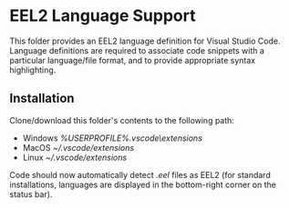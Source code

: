 # EEL2 Language Support

This folder provides an EEL2 language definition for Visual Studio Code. Language definitions are required to associate code snippets with a particular language/file format, and to provide appropriate syntax highlighting.

## Installation
Clone/download this folder's contents to the following path:
- Windows _%USERPROFILE%\.vscode\extensions_
- MacOS _~/.vscode/extensions_
- Linux _~/.vscode/extensions_

Code should now automatically detect _.eel_ files as EEL2 (for standard installations, languages are displayed in the bottom-right corner on the status bar).